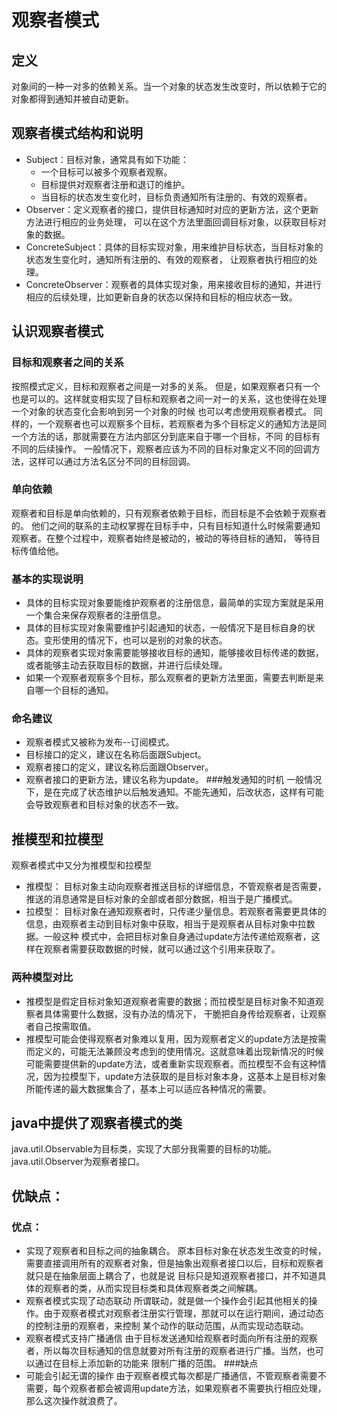 # 观察者模式
## 定义
对象间的一种一对多的依赖关系。当一个对象的状态发生改变时，所以依赖于它的对象都得到通知并被自动更新。
## 观察者模式结构和说明
- Subject：目标对象，通常具有如下功能：
    - 一个目标可以被多个观察者观察。
    - 目标提供对观察者注册和退订的维护。
    - 当目标的状态发生变化时，目标负责通知所有注册的、有效的观察者。
- Observer：定义观察者的接口，提供目标通知时对应的更新方法，这个更新方法进行相应的业务处理，
可以在这个方法里面回调目标对象，以获取目标对象的数据。
- ConcreteSubject：具体的目标实现对象，用来维护目标状态，当目标对象的状态发生变化时，通知所有注册的、有效的观察者，
让观察者执行相应的处理。
- ConcreteObserver：观察者的具体实现对象，用来接收目标的通知，并进行相应的后续处理，比如更新自身的状态以保持和目标的相应状态一致。

## 认识观察者模式
### 目标和观察者之间的关系
按照模式定义，目标和观察者之间是一对多的关系。
但是，如果观察者只有一个也是可以的。这样就变相实现了目标和观察者之间一对一的关系，这也使得在处理一个对象的状态变化会影响到另一个对象的时候
也可以考虑使用观察者模式。
同样的，一个观察者也可以观察多个目标，若观察者为多个目标定义的通知方法是同一个方法的话，那就需要在方法内部区分到底来自于哪一个目标，不同
的目标有不同的后续操作。
  一般情况下，观察者应该为不同的目标对象定义不同的回调方法，这样可以通过方法名区分不同的目标回调。
### 单向依赖
观察者和目标是单向依赖的，只有观察者依赖于目标，而目标是不会依赖于观察者的。
他们之间的联系的主动权掌握在目标手中，只有目标知道什么时候需要通知观察者。在整个过程中，观察者始终是被动的，被动的等待目标的通知，
等待目标传值给他。
### 基本的实现说明
- 具体的目标实现对象要能维护观察者的注册信息，最简单的实现方案就是采用一个集合来保存观察者的注册信息。
- 具体的目标实现对象需要维护引起通知的状态，一般情况下是目标自身的状态。变形使用的情况下，也可以是别的对象的状态。
- 具体的观察者实现对象需要能够接收目标的通知，能够接收目标传递的数据，或者能够主动去获取目标的数据，并进行后续处理。
- 如果一个观察者观察多个目标，那么观察者的更新方法里面，需要去判断是来自哪一个目标的通知。
### 命名建议
- 观察者模式又被称为发布--订阅模式。
- 目标接口的定义，建议在名称后面跟Subject。
- 观察者接口的定义，建议名称后面跟Observer。
- 观察者接口的更新方法，建议名称为update。
###触发通知的时机
一般情况下，是在完成了状态维护以后触发通知。不能先通知，后改状态，这样有可能会导致观察者和目标对象的状态不一致。

## 推模型和拉模型
观察者模式中又分为推模型和拉模型
- 推模型：
目标对象主动向观察者推送目标的详细信息，不管观察者是否需要，推送的消息通常是目标对象的全部或者部分数据，相当于是广播模式。
- 拉模型：
目标对象在通知观察者时，只传递少量信息。若观察者需要更具体的信息，由观察者主动到目标对象中获取，相当于是观察者从目标对象中拉数据。一般这种
模式中，会把目标对象自身通过update方法传递给观察者，这样在观察者需要获取数据的时候，就可以通过这个引用来获取了。

### 两种模型对比
- 推模型是假定目标对象知道观察者需要的数据；而拉模型是目标对象不知道观察者具体需要什么数据，没有办法的情况下，
干脆把自身传给观察者，让观察者自己按需取值。
- 推模型可能会使得观察者对象难以复用，因为观察者定义的update方法是按需而定义的，可能无法兼顾没考虑到的使用情况。这就意味着出现新情况的时候
可能需要提供新的update方法，或者重新实现观察者。而拉模型不会有这种情况，因为拉模型下，update方法获取的是目标对象本身，这基本上是目标对象
所能传递的最大数据集合了，基本上可以适应各种情况的需要。

## java中提供了观察者模式的类
java.util.Observable为目标类，实现了大部分我需要的目标的功能。
java.util.Observer为观察者接口。

## 优缺点：
### 优点：
- 实现了观察者和目标之间的抽象耦合。
原本目标对象在状态发生改变的时候，需要直接调用所有的观察者对象，但是抽象出观察者接口以后，目标和观察者就只是在抽象层面上耦合了，也就是说
目标只是知道观察者接口，并不知道具体的观察者的类，从而实现目标类和具体观察者类之间解耦。
- 观察者模式实现了动态联动
所谓联动，就是做一个操作会引起其他相关的操作。由于观察者模式对观察者注册实行管理，那就可以在运行期间，通过动态的控制注册的观察者，来控制
某个动作的联动范围，从而实现动态联动。
- 观察者模式支持广播通信
由于目标发送通知给观察者时面向所有注册的观察者，所以每次目标通知的信息就要对所有注册的观察者进行广播。当然，也可以通过在目标上添加新的功能来
限制广播的范围。
###缺点
- 可能会引起无谓的操作
由于观察者模式每次都是广播通信，不管观察者需要不需要，每个观察者都会被调用update方法，如果观察者不需要执行相应处理，那么这次操作就浪费了。

